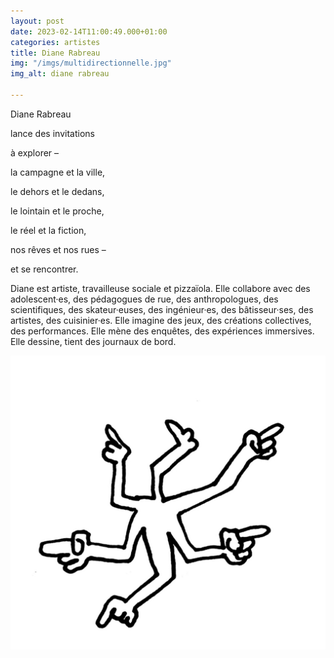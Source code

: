 ```yaml
---
layout: post
date: 2023-02-14T11:00:49.000+01:00
categories: artistes
title: Diane Rabreau
img: "/imgs/multidirectionnelle.jpg"
img_alt: diane rabreau

---
```

Diane Rabreau 

lance des invitations 

à explorer – 

la campagne et la ville, 

le dehors et le dedans, 

le lointain et le proche, 

le réel et la fiction, 

nos rêves et nos rues – 

et se rencontrer.

Diane est artiste, travailleuse sociale et pizzaïola. Elle collabore avec des adolescent·es, des pédagogues de rue, des anthropologues, des scientifiques, des skateur·euses, des ingénieur·es, des bâtisseur·ses, des artistes, des cuisinier·es. Elle imagine des jeux, des créations collectives, des performances. Elle mène des enquêtes, des expériences immersives. Elle dessine, tient des journaux de bord.

![](/imgs/multidirectionnelle.jpg)